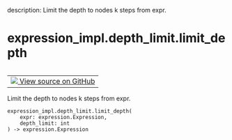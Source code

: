 description: Limit the depth to nodes k steps from expr.

<div itemscope itemtype="http://developers.google.com/ReferenceObject">
<meta itemprop="name" content="expression_impl.depth_limit.limit_depth" />
<meta itemprop="path" content="Stable" />
</div>

# expression_impl.depth_limit.limit_depth

<!-- Insert buttons and diff -->

<table class="tfo-notebook-buttons tfo-api nocontent" align="left">
<td>
  <a target="_blank" href="https://github.com/google/struct2tensor/blob/master/struct2tensor/expression_impl/depth_limit.py">
    <img src="https://www.tensorflow.org/images/GitHub-Mark-32px.png" />
    View source on GitHub
  </a>
</td>
</table>



Limit the depth to nodes k steps from expr.

<pre class="devsite-click-to-copy prettyprint lang-py tfo-signature-link">
<code>expression_impl.depth_limit.limit_depth(
    expr: expression.Expression,
    depth_limit: int
) -> expression.Expression
</code></pre>



<!-- Placeholder for "Used in" -->
